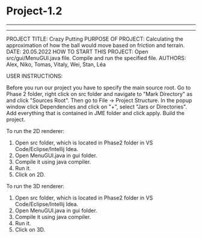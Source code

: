 # Project-1.2
------------------------------------------------------------------------

------------------------------------------------------------------------

PROJECT TITLE: Crazy Putting
PURPOSE OF PROJECT: Calculating the approximation of how the ball would move based on friction and terrain.
DATE: 20.05.2022
HOW TO START THIS PROJECT: Open src/gui/MenuGUI.java file. Compile and run the specified file.
AUTHORS: Alex, Niko, Tomas, Vitaly, Wei, Stan, Léa

USER INSTRUCTIONS:

Before you run our project you have to specify the main source root.
Go to Phase 2 folder, right click on src folder and navigate to "Mark Directory" as and click "Sources Root".
Then go to File -> Project Structure.
In the popup window click Dependencies and click on "+", select "Jars or Directories".
Add everything that is contained in JME folder and click apply.
Build the project.

To run the 2D renderer:
1. Open src folder, which is located in Phase2 folder in VS Code/Eclipse/Intellij Idea.
2. Open MenuGUI.java in gui folder.
3. Compile it using java compiler.
4. Run it.
5. Click on 2D.

To run the 3D renderer:
1. Open src folder, which is located in Phase2 folder in VS Code/Eclipse/Intellij Idea.
2. Open MenuGUI.java in gui folder.
3. Compile it using java compiler.
4. Run it.
5. Click on 3D.
